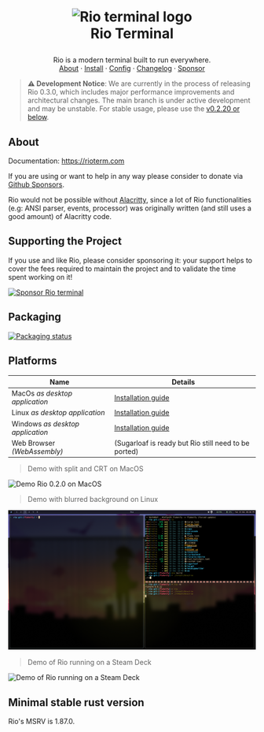 <!-- LOGO -->
<h1>
<p align="center">
  <img src="https://rioterm.com/assets/rio-logo.png" alt="Rio terminal logo" width="128">
  <br>Rio Terminal
</h1>
  <p align="center">
    Rio is a modern terminal built to run everywhere.
    <br />
    <a href="#about">About</a>
    ·
    <a href="https://rioterm.com/docs/install">Install</a>
    ·
    <a href="https://rioterm.com/docs/config">Config</a>
    ·
    <a href="https://rioterm.com/docs/releases">Changelog</a>
    ·
    <a href="https://github.com/sponsors/raphamorim">Sponsor</a>
  </p>
</p>

> **⚠️ Development Notice**: We are currently in the process of releasing Rio 0.3.0, which includes major performance improvements and architectural changes. The main branch is under active development and may be unstable. For stable usage, please use the [v0.2.20 or below](https://github.com/raphamorim/rio/releases).

## About

Documentation: https://rioterm.com

If you are using or want to help in any way please consider to donate via [Github Sponsors](https://github.com/sponsors/raphamorim).

Rio would not be possible without [Alacritty](https://github.com/alacritty/alacritty/), since a lot of Rio functionalities (e.g: ANSI parser, events, processor) was originally written (and still uses a good amount) of Alacritty code.

## Supporting the Project

If you use and like Rio, please consider sponsoring it: your support helps to cover the fees required to maintain the project and to validate the time spent working on it!

[![Sponsor Rio terminal](https://img.shields.io/github/sponsors/raphamorim?label=Sponsor%20Rio&logo=github&style=for-the-badge)](https://github.com/sponsors/raphamorim)

## Packaging

[![Packaging status](https://repology.org/badge/vertical-allrepos/rio-terminal.svg?columns=3)](https://repology.org/project/rio-terminal/versions)

## Platforms

| Name | Details |
| --- | --- |
| MacOs _as desktop application_ | [Installation guide](https://rioterm.com/docs/install/macos) |
| Linux _as desktop application_ | [Installation guide](https://rioterm.com/docs/install/linux) |
| Windows _as desktop application_ | [Installation guide](https://rioterm.com/docs/install/windows) |
| Web Browser _(WebAssembly)_ | (Sugarloaf is ready but Rio still need to be ported) |

> Demo with split and CRT on MacOS

![Demo Rio 0.2.0 on MacOS](docs/static/assets/posts/0.2.0/demo-rio.png)

> Demo with blurred background on Linux

![Demo blurred background](docs/static/assets/demos/demos-nixos-blur.png)

> Demo of Rio running on a Steam Deck

![Demo of Rio running on a Steam Deck](docs/static/assets/demos/demo-flatpak-steamdeck.jpg)

## Minimal stable rust version

Rio's MSRV is 1.87.0.
